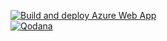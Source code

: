 
[![Build and deploy Azure Web App](https://github.com/starushykart/bendera-bot/actions/workflows/main_bandera-bot-dev.yml/badge.svg)](https://github.com/starushykart/bendera-bot/actions/workflows/main_bandera-bot-dev.yml)
<br />
[![Qodana](https://github.com/starushykart/bendera-bot/actions/workflows/qodana.yml/badge.svg)](https://github.com/starushykart/bendera-bot/actions/workflows/qodana.yml)
